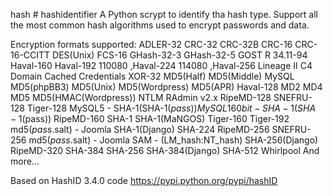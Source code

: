 hash # hashidentifier
A Python scrypt to identify tha hash type. Support all the most common hash algorithms used to encrypt passwords and data.

Encryption formats supported:
ADLER-32
CRC-32
CRC-32B
CRC-16
CRC-16-CCITT
DES(Unix)
FCS-16
GHash-32-3
GHash-32-5
GOST R 34.11-94
Haval-160
Haval-192 110080 ,Haval-224 114080 ,Haval-256
Lineage II C4
Domain Cached Credentials
XOR-32
MD5(Half)
MD5(Middle)
MySQL
MD5(phpBB3)
MD5(Unix)
MD5(Wordpress)
MD5(APR)
Haval-128
MD2
MD4
MD5
MD5(HMAC(Wordpress))
NTLM
RAdmin v2.x
RipeMD-128
SNEFRU-128
Tiger-128
MySQL5 - SHA-1(SHA-1($pass))
MySQL 160bit - SHA-1(SHA-1($pass))
RipeMD-160
SHA-1
SHA-1(MaNGOS)
Tiger-160
Tiger-192
md5($pass.$salt) - Joomla
SHA-1(Django)
SHA-224
RipeMD-256
SNEFRU-256
md5($pass.$salt) - Joomla
SAM - (LM_hash:NT_hash)
SHA-256(Django)
RipeMD-320
SHA-384
SHA-256
SHA-384(Django)
SHA-512
Whirlpool
And more…

Based on HashID 3.4.0 code https://pypi.python.org/pypi/hashID
